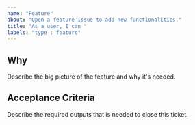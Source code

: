 ```yaml
---
name: "Feature"
about: "Open a feature issue to add new functionalities."
title: "As a user, I can "
labels: "type : feature"
---
```


## Why

Describe the big picture of the feature and why it's needed. 

## Acceptance Criteria

Describe the required outputs that is needed to close this ticket.

